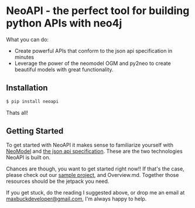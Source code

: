 # NeoAPI - the perfect tool for building python APIs with neo4j


What you can do:
 
 * Create powerful APIs that conform to the json api specification in minutes
 * Leverage the power of the neomodel OGM and py2neo to create beautiful models with great functionality.
 

## Installation

```sh
$ pip install neoapi
```
Thats all!

## Getting Started

To get started with NeoAPI it makes sense to familiarize yourself with 
[NeoModel](http://neomodel.readthedocs.org/en/latest/) and [the json api specification](http://jsonapi.org/). These are the two technologies NeoAPI is built on.  

Chances are though, you want to get started right now!! If that's the case, please check out our [sample project](https://github.com/buckmaxwell/sample-neo-api), and Overview.md.  Together those resources should be the jetpack you need.

If you get stuck, do the reading I suggested above, or drop me an email at maxbuckdeveloper@gmail.com, I'm always happy
to help.
